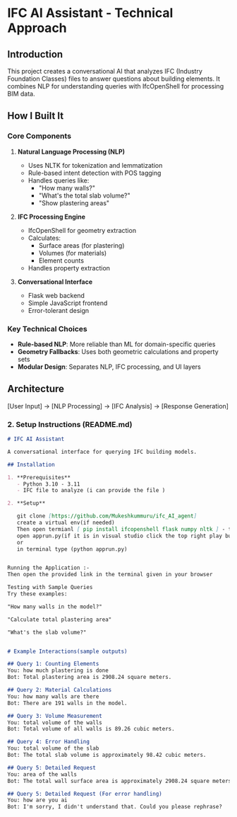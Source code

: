 # IFC AI Assistant - Technical Approach

## Introduction
This project creates a conversational AI that analyzes IFC (Industry Foundation Classes) files to answer questions about building elements. It combines NLP for understanding queries with IfcOpenShell for processing BIM data.

## How I Built It

### Core Components
1. **Natural Language Processing (NLP)**
   - Uses NLTK for tokenization and lemmatization
   - Rule-based intent detection with POS tagging
   - Handles queries like:
     - "How many walls?"
     - "What's the total slab volume?"
     - "Show plastering areas"

2. **IFC Processing Engine**
   - IfcOpenShell for geometry extraction
   - Calculates:
     - Surface areas (for plastering)
     - Volumes (for materials)
     - Element counts
   - Handles property extraction

3. **Conversational Interface**
   - Flask web backend
   - Simple JavaScript frontend
   - Error-tolerant design

### Key Technical Choices
- **Rule-based NLP**: More reliable than ML for domain-specific queries
- **Geometry Fallbacks**: Uses both geometric calculations and property sets
- **Modular Design**: Separates NLP, IFC processing, and UI layers

## Architecture
[User Input] → [NLP Processing] → [IFC Analysis] → [Response Generation]

### 2. **Setup Instructions (README.md)**

```markdown
# IFC AI Assistant

A conversational interface for querying IFC building models.

## Installation

1. **Prerequisites**
   - Python 3.10 - 3.11
   - IFC file to analyze (i can provide the file )

2. **Setup** 

   git clone [https://github.com/Mukeshkummuru/ifc_AI_agent]
   create a virtual env(if needed)
   Then open termianl [ pip install ifcopenshell flask numpy nltk ] - these are the required packages must
   open apprun.py(if it is in visual studio click the top right play button to run)
   or
   in terminal type (python apprun.py)


Running the Application :-
Then open the provided link in the terminal given in your browser

Testing with Sample Queries
Try these examples:

"How many walls in the model?"

"Calculate total plastering area"

"What's the slab volume?"


# Example Interactions(sample outputs)

## Query 1: Counting Elements
You: how much plastering is done
Bot: Total plastering area is 2908.24 square meters.

## Query 2: Material Calculations  
You: how many walls are there
Bot: There are 191 walls in the model.

## Query 3: Volume Measurement  
You: total volume of the walls
Bot: Total volume of all walls is 89.26 cubic meters.

## Query 4: Error Handling  
You: total volume of the slab
Bot: The total slab volume is approximately 98.42 cubic meters.

## Query 5: Detailed Request  
You: area of the walls
Bot: The total wall surface area is approximately 2908.24 square meters.

## Query 5: Detailed Request (For error handling)
You: how are you ai
Bot: I'm sorry, I didn't understand that. Could you please rephrase?